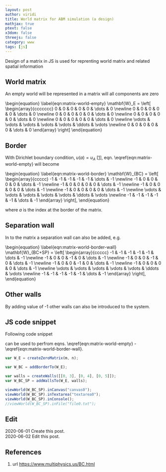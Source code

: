 ```yaml
---
layout: post
author: viridi
title: World matrix for ABM simulation (a design)
mathjax: true
ptext: false
x3dom: false
threejs: false
category: www
tags: [js]
---
```

Design of a matrix in JS is used for reprenting world matrix and related spatial information

## World matrix
An empty world will be represented in a matrix will all components are zero

\begin{equation}
\label{eqn:matrix-world-empty}
\mathbf{W}_E = \left[
\begin{array}{ccccccc}
0 & 0 & 0 & 0 & 0 & \dots  & 0 \newline
0 & 0 & 0 & 0 & 0 & \dots  & 0 \newline
0 & 0 & 0 & 0 & 0 & \dots  & 0 \newline
0 & 0 & 0 & 0 & 0 & \dots  & 0 \newline
0 & 0 & 0 & 0 & 0 & \dots  & 0 \newline
\vdots & \vdots & \vdots & \vdots & \vdots & \ddots & \vdots \newline
0 & 0 & 0 & 0 & 0 & \dots & 0
\end{array}
\right]
\end{equation}

## Border
With Dirichlet boundary condition, $u(a) = u_A$ [[1](#ref1)], eqn. \eqref{eqn:matrix-world-empty} will become

\begin{equation}
\label{eqn:matrix-world-border}
\mathbf{W}_{BC} = \left[
\begin{array}{ccccc}
-1 & -1 & -1 & -1 & -1 & \dots  & -1 \newline
-1 & 0 & 0 & 0 & 0 & \dots  & -1 \newline
-1 & 0 & 0 & 0 & 0 & \dots  & -1 \newline
-1 & 0 & 0 & 0 & 0 & \dots  & -1 \newline
-1 & 0 & 0 & 0 & 0 & \dots  & -1 \newline
\vdots & \vdots & \vdots & \vdots & \vdots & \ddots & \vdots \newline
-1 & -1 & -1 & -1 & -1 & \dots & -1
\end{array}
\right],
\end{equation}

where $a$ is the index at the border of the matrix.

## Separation wall
In to the matrix a separation wall can also be added, e.g.

\begin{equation}
\label{eqn:matrix-world-border-wall}
\mathbf{W}_{BC+SP} = \left[
\begin{array}{ccccc}
-1 & -1 & -1 & -1 & -1 & \dots  & -1 \newline
-1 & 0 & 0 & -1 & 0 & \dots  & -1 \newline
-1 & 0 & 0 & -1 & 0 & \dots  & -1 \newline
-1 & 0 & 0 & -1 & 0 & \dots  & -1 \newline
-1 & 0 & 0 & 0 & 0 & \dots  & -1 \newline
\vdots & \vdots & \vdots & \vdots & \vdots & \ddots & \vdots \newline
-1 & -1 & -1 & -1 & -1 & \dots & -1
\end{array}
\right],
\end{equation}

## Other walls
By adding value of -1 other walls can also be introduced to the system.

## JS code snippet
Following code snippet

can be used to perfrom eqns. \eqref{eqn:matrix-world-empty} - \eqref{eqn:matrix-world-border-wall}.

```javascript
var W_E = createZeroMatrix(m, n);

var W_BC = addBorderTo(W_E);

var walls = createWalls([[0, 3], [0, 4], [0, 5]]);
var W_BC_SP = addWallsTo(W_E, walls);

viewWorld(W_BC_SP).inCanvas("canvas0");
viewWorld(W_BC_SP).inTextarea("textarea0");
viewWorld(W_BC_SP).inConsole();
//viewWorld(W_BC_SP).inFile("file0.txt");
```

## Edit
2020-06-01 Create this post. <br />
2020-06-02 Edit this post. <br />

## References
1. <a name="ref1"></a> url <https://www.multiphysics.us/BC.html>
